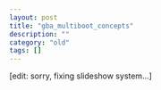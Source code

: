 ```yaml
---
layout: post
title: "gba_multiboot_concepts"
description: ""
category: "old"
tags: []
---
```



[edit: sorry, fixing slideshow system...]
